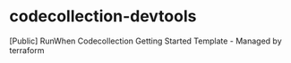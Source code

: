 # codecollection-devtools
[Public] RunWhen Codecollection Getting Started Template - Managed by terraform
